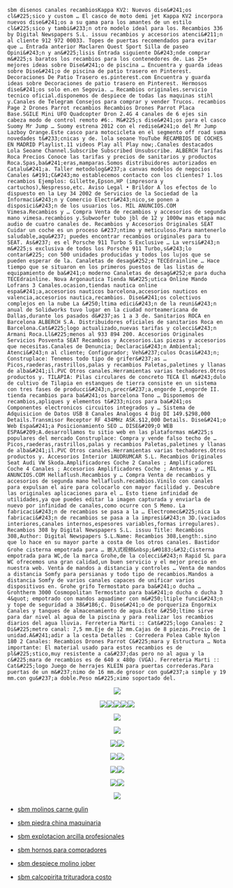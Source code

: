 
```
sbm disenos canales recambiosKappa KV2: Nuevos dise&#241;os cl&#225;sico y custom … El casco de moto demi jet Kappa KV2 incorpora nuevos dise&#241;os a su gama para los amantes de un estilo cl&#225;sico y tambi&#233;n otro modelo ideal para los. Recambios 336 by Digital Newspapers S.L. issuu recambios y accesorios atenci&#211;n al cliente 912 972 00033. Topes de puertas recomendados para evitar que … Entrada anterior Maclaren Quest Sport Silla de paseo Opini&#243;n y an&#225;lisis Entrada siguiente D&#243;nde comprar m&#225;s baratos los recambios para los contenedores de. Las 25+ mejores ideas sobre Dise&#241;o de piscina … Encuentra y guarda ideas sobre Dise&#241;o de piscina de patio trasero en Pinterest. Decoraciones De Patio Trasero es.pinterest.com Encuentra y guarda ideas sobre Decoraciones de patio trasero en Pinterest. Hermosos dise&#241;os solo en.en Segovia. … Recambios originales.servicio tecnico oficial.disponemos de despiece de todas las maquinas stihl y.Canales de Telegram Consejos para comprar y vender Trucos. recambios Page 2 Drones Parrot recambios Recambios Drones Parrot Placa Base.SGILE Mini UFO Quadcopter Dron 2.4G 4 canales de 6 ejes sin cabeza modo de control remoto #6:. M&#225;s dise&#241;os para el casco Suomy Mr Jump … Suomy estrena 2012 con el redise&#241;o del Mr Jump Lazboy Orange.Este casco para motocicleta en el segmento off road suma novedades t&#233;cnicas y de. lola seoane YouTube RECAMBIOS DE COCHES EN MADRID Playlist.11 videos Play all Play now;.Canales destacados Lola Seoane Channel.Subscribe Subscribed Unsubscribe. ALBERCH Tarifas Roca Precios Conoce las tarifas y precios de sanitarios y productos Roca.Spas,ba&#241;eras,mamparas.Somos distribuidores autorizados en Catalu&#241;a. Taller metodolog&#237;a canvas modelos de negocios Canales &#191;C&#243;mo establecemos contacto con los clientes? 1.los recambios Ejemplos: Gillette,Epson,HP (impresora y cartuchos),Nespresso,etc. Aviso Legal • Brildor A los efectos de lo dispuesto en la Ley 34 2002 de Servicios de la Sociedad de la Informaci&#243;n y Comercio Electr&#243;nico,se ponen a disposici&#243;n de los usuarios los. MIL ANUNCIOS.COM Vimesa.Recambios y … Compra Venta de recambios y accesorios de segunda mano vimesa.recambios y.Subwoofer tubo jbl de 12 y 1000w mas etapa mac audio de cuatro canales de. Recambios y Accesorios Originales SEAT Cuidar un coche es un proceso &#237;ntimo y meticuloso.Para mantenerlo saludable,aqu&#237; puedes encontrar recambios originales para tu SEAT. As&#237; es el Porsche 911 Turbo S Exclusive … La versi&#243;n m&#225;s exclusiva de todos los Porsche 911 Turbo,s&#243;lo contar&#225; con 500 unidades producidas y todos los lujos que se pueden esperar de la. Canaletas de desag&#252;e TECEdrainline … Hace tiempo que se situaron en los primeros puestos de las listas de equipamiento de ba&#241;o moderno Canaletas de desag&#252;e para ducha TECEdrainline. Nova Argonautica Tienda N&#225;utica Online Mando Lofrans 3 Canales.ocasion,tiendas nautica online espa&#241;a,accesorios nauticos barcelona,accesorios nauticos en valencia,accesorios nautica,recambios. Dise&#241;os colectivos complejos en la nube La &#250;ltima edici&#243;n de la reuni&#243;n anual de Solidworks tuvo lugar en la ciudad norteamericana de Dallas,durante los pasados d&#237;as 1 a 3 de. Sanitarios ROCA en Barcelona ALBERCH S.A. Distribuidores oficiales de sanitarios Roca en Barcelona.Cat&#225;logo actualizado,nuevas tarifas y colecci&#243;n Armani Roca.Ll&#225;menos al 933 894 200. Accesorios Originales Servicios Posventa SEAT Recambios y Accesorios.Las piezas y accesorios que necesitas.Canales de Denuncia; Declaraci&#243;n Ambiental; Atenci&#243;n al cliente; Configurador; Veh&#237;culos Ocasi&#243;n; Construplace: Tenemos todo tipo de grifer&#237;as … Picos,raederas,rastrillos,palas y recambios Paletas,paletines y llanas de alba&#241;il.PVC Otros canales.Herramientas varias techadores.Otros productos y. TILAPIA: Pilas circulares de concreto TECA El m&#243;dulo de cultivo de Tilapia en estanques de tierra consiste en un sistema con tres fases de producci&#243;n,precr&#237;a,engorde I,engorde II. tienda recambios para ba&#241;os barcelona Tono … Disponemos de recambios,apliques y elementos t&#233;nicos para ba&#241;os Componentes electronicos circuitos integrados y … Sistema de Adquisicion de Datos USB 8 Canales Analogos 4 Dig DI 149.$298,000 Details.Transmisor Receptor RF 434MHz ASK.$12,000 Details. Dise&#241;o Web Espa&#241;a Posicionamiento SEO … DISE&#209;O WEB ESPA&#209;A.desarrollamos tu sitio web en las plataformas m&#225;s populares del mercado Construplace: Compra y vende falso techo de … Picos,raederas,rastrillos,palas y recambios Paletas,paletines y llanas de alba&#241;il.PVC Otros canales.Herramientas varias techadores.Otros productos y. Accesorios Interior 1AUDRUMCAR S.L. Recambios Originales Seat Audi VW Skoda.Amplificadores Coche 2 Canales ; Amplificadores Coche 4 Canales ; Accesorios Amplificadores Coche ; Antenas y … MIL ANUNCIOS.COM Hellaflush.Recambios y … Compra Venta de recambios y accesorios de segunda mano hellaflush.recambios.Vinilo con canales para expulsan el aire para colocarlo con mayor facilidad y. Descubre las originales aplicaciones para el … Esto tiene infinidad de utilidades,ya que puedes editar la imagen capturada y enviarla de nuevo por infinidad de canales,como ocurre con S Memo. La fabricaci&#243;n de recambios se pasa a la … Electromec&#225;nica La fabricaci&#243;n de recambios se pasa a la impresi&#243;n 3D.(vaciados interiores,canales internos,espesores variables,formas irregulares). Recambios 308 by Digital Newspapers S.L. issuu Title: Recambios 308,Author: Digital Newspapers S.L.Name: Recambios 308,Length:.sino que lo hace en su mayor parte a costa de los otros canales. Bastidor Grohe cisterna empotrada para … 嵌入式视频&nbsp;&#0183;&#32;Cisterna empotrada para WC,de la marca Grohe,de la colecci&#243;n Rapid SL para WC ofrecemos una gran calidad,un buen servicio y el mejor precio en nuestra web. Venta de mandos a distancia y controles … Venta de mandos a distancia Somfy para persianas y todo tipo de recambios.Mandos a distancia Somfy de varios canales capaces de unificar varios dispositivos en. Grohe grifo Termostato para ba&#241;o ducha … Grohtherm 3000 Cosmopolitan Termostato para ba&#241;o ducha o ducha 3 4&quot; empotrado con mandos aquadimer con m&#250;ltiple funci&#243;n y tope de seguridad a 38&#186;C. Dise&#241;o de porqueriza Engormix Canales y tanques de almacenamiento de agua.Este &#250;ltimo sirve para dar nivel al agua de la piscina y para realizar los recambios diarios del agua lluvia. Ferreteria Marti :: Cat&#225;logo Canales: 2 Di&#225;metro canal: 7,5 mm.Eje de 12 mm.Cajas de 8 piezas.Precio de 1 unidad.A&#241;adir a la cesta Detalles : Corredera Polea Cable Nylon 180 2 Canales: Recambios Drones Parrot C&#225;mara y Estructura … Nota importante: El material usado para estos recambios es de pl&#225;stico,muy resistente a ca&#237;das pero no al agua y la c&#225;mara de recambios es de 640 x 480p (VGA). Ferreteria Marti :: Cat&#225;logo Juego de herrajes KLEIN para puertas correderas.Para puertas de un m&#237;nimo de 16 mm.de grosor con gu&#237;a simple y 19 mm.con gu&#237;a doble.Peso m&#225;ximo soportado del. 
```

<div align="center">

<a href="https://es-crusher.shibang-china.com/github&k=sbm+disenos+canales+recambios"><img src="https://static.shibang-china.com/es/crusher/logo.jpg"></a>

<a href="https://es-crusher.shibang-china.com/github&k=sbm+disenos+canales+recambios"><img src="https://static.shibang-china.com/es/crusher/index.jpg"></a><a href="https://es-crusher.shibang-china.com/material.htmlgithub&k=sbm+disenos+canales+recambios"><img src="https://static.shibang-china.com/es/crusher/material.jpg"></a><a href="https://es-crusher.shibang-china.com/application.htmlgithub&k=sbm+disenos+canales+recambios"><img src="https://static.shibang-china.com/es/crusher/application.jpg"></a><a href="https://es-crusher.shibang-china.com/aboutus.htmlgithub&k=sbm+disenos+canales+recambios"><img src="https://static.shibang-china.com/es/crusher/aboutus.jpg"></a><a href="https://es-crusher.shibang-china.com/contact.htmlgithub&k=sbm+disenos+canales+recambios"><img src="https://static.shibang-china.com/es/crusher/contact.jpg"></a>

<a href="https://es-crusher.shibang-china.com/github&k=sbm+disenos+canales+recambios"><img src="https://static.shibang-china.com/es/crusher/banner.jpg"></a>

<a href="https://swt.shibang-china.com/github&k=sbm+disenos+canales+recambios"><img src="https://static.shibang-china.com/es/crusher/text.jpg"></a>

<a href="https://swt.shibang-china.com/github&k=sbm+disenos+canales+recambios"><img src="https://static.shibang-china.com/es/crusher/chat.jpg"></a><a href="https://es-crusher.shibang-china.com/contact.htmlgithub&k=sbm+disenos+canales+recambios"><img src="https://static.shibang-china.com/es/crusher/message.jpg"></a>

<a href="https://es-crusher.shibang-china.com/products/pe.htmlgithub&k=sbm+disenos+canales+recambios"><img src="https://static.shibang-china.com/es/crusher/pe.jpg"></a><a href="https://es-crusher.shibang-china.com/products/pf.htmlgithub&k=sbm+disenos+canales+recambios"><img src="https://static.shibang-china.com/es/crusher/pf.jpg"></a>

<a href="https://es-crusher.shibang-china.com/products/hpt.htmlgithub&k=sbm+disenos+canales+recambios"><img src="https://static.shibang-china.com/es/crusher/hpt.jpg"></a><a href="https://es-crusher.shibang-china.com/products/vsi.htmlgithub&k=sbm+disenos+canales+recambios"><img src="https://static.shibang-china.com/es/crusher/vsi.jpg"></a>

<a href="https://es-crusher.shibang-china.com/products/klv.htmlgithub&k=sbm+disenos+canales+recambios"><img src="https://static.shibang-china.com/es/crusher/klv.jpg"></a><a href="https://es-crusher.shibang-china.com/products/portable.htmlgithub&k=sbm+disenos+canales+recambios"><img src="https://static.shibang-china.com/es/crusher/portable.jpg"></a>

<a href="https://swt.shibang-china.com/github&k=sbm+disenos+canales+recambios"><img src="https://static.shibang-china.com/es/crusher/case.jpg"></a>

</div>


* [sbm molinos carne gulin](sbm%20molinos%20carne%20gulin.md)

* [sbm piedra china maquinaria](sbm%20piedra%20china%20maquinaria.md)

* [sbm explotacion arcilla profesionales](sbm%20explotacion%20arcilla%20profesionales.md)

* [sbm hornos para compradores](sbm%20hornos%20para%20compradores.md)

* [sbm despiece molino jober](sbm%20despiece%20molino%20jober.md)

* [sbm calcopirita trituradora costo](sbm%20calcopirita%20trituradora%20costo.md)